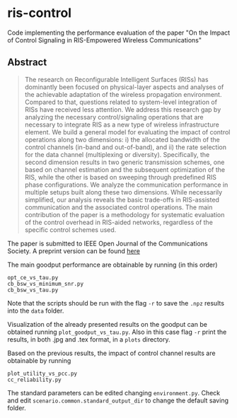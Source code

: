 # ris-control

Code implementing the performance evaluation of the paper "On the Impact of Control Signaling in RIS-Empowered Wireless Communications"

## Abstract
> The research on Reconfigurable Intelligent Surfaces (RISs) has dominantly been focused on physical-layer aspects and analyses of the achievable adaptation of the wireless propagation environment. Compared to that, questions related to system-level integration of RISs have received less attention. We address this research gap by analyzing the necessary control/signaling operations that are necessary to integrate RIS as a new type of wireless infrastructure element. We build a general model for evaluating the impact of control operations along two dimensions: i) the allocated bandwidth of the control channels (in-band and out-of-band), and ii) the rate selection for the data channel (multiplexing or diversity). Specifically, the second dimension results in two generic transmission schemes, one based on channel estimation and the subsequent optimization of the RIS, while the other is based on sweeping through predefined RIS phase configurations. We analyze the communication performance in multiple setups built along these two dimensions. While necessarily simplified, our analysis reveals the basic trade-offs in RIS-assisted communication and the associated control operations. The main contribution of the paper is a methodology for systematic evaluation of the control overhead in RIS-aided networks, regardless of the specific control schemes used. 

The paper is submitted to IEEE Open Journal of the Communications Society.
A preprint version can be found [here](http://arxiv.org/abs/2303.16797)

The main goodput performance are obtainable by running (in this order)
```
opt_ce_vs_tau.py
cb_bsw_vs_minimum_snr.py
cb_bsw_vs_tau.py
```
Note that the scripts should be run with the flag ```-r``` to save the ``.npz`` results into the ``data`` folder.

Visualization of the already presented results on the goodput can be obtained running ```plot_goodput_vs_tau.py```.
Also in this case flag ```-r``` print the results, in both .jpg and .tex format, in a ```plots``` directory.

Based on the previous results, the impact of control channel results are obtainable by running
```
plot_utility_vs_pcc.py
cc_reliability.py
```

The standard parameters can be edited changing ```environment.py```. 
Check and edit ```scenario.common.standard_output_dir``` to change the default saving folder.
 
